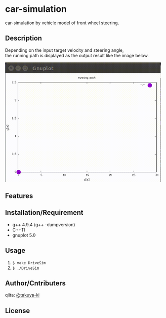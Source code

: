 # car-simulation

car-simulation by vehicle model of front wheel steering.

## Description

Depending on the input target velocity and steering angle,  
the running path is displayed as the output result like the image below.

![result](https://raw.githubusercontent.com/takuya-ki/car-simulation/media/result.gif)

## Features


## Installation/Requirement

- g++ 4.9.4 (g++ -dumpversion)
- C++11
- gnuplot 5.0

## Usage

1. `$ make DriveSim`  
2. `$ ./DriveSim`  

## Author/Cntributers

qiita: [@takuya-ki](http://qiita.com/takuya-ki)

## License

